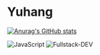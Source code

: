 # Yuhang
[![Anurag's GitHub stats](https://github-readme-stats.vercel.app/api?username=koi646)](https://github.com/anuraghazra/github-readme-stats?count_private=true)

![JavaScript](https://img.shields.io/badge/日常:-red)
![Fullstack-DEV](https://img.shields.io/badge/Fullstack--DEV-000?logo=HTML5&labelColor=000)
